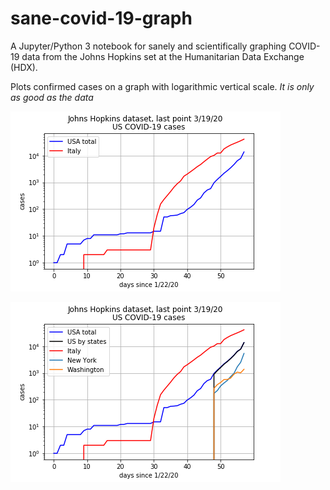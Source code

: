 # sane-covid-19-graph
A Jupyter/Python 3 notebook for sanely and scientifically graphing COVID-19 data
from the Johns Hopkins set at the Humanitarian Data Exchange (HDX).

Plots confirmed cases on a graph with logarithmic vertical scale. _It is only as
good as the data_

![Example graph](covid19cases-us-it.png)

![Example graph with more regions](covid19cases-several.png)

